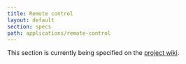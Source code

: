 ```yaml
---
title: Remote control
layout: default
section: specs
path: applications/remote-control
---
```


This section is currently being specified on the [project wiki](http://wiki.github.com/nexgenta/Baird/ip-remote-control).
